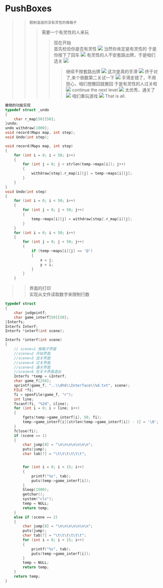 # PushBoxes
>>``粗制滥造的没有灵性的推箱子``
>>>需要一个有灵性的人来玩<br>
>>>>现在开始<br>
>>>>首先检验你是否有灵性
![](https://github.com/MiracleVin/PushBoxes/blob/master/pictures/1.png)
>>>>当然你肯定是有灵性的
>>>>于是你按下了回车
![](https://github.com/MiracleVin/PushBoxes/blob/master/pictures/9.png)
>>>>有灵性的人不安套路出牌，于是咱们选关
![](https://github.com/MiracleVin/PushBoxes/blob/master/pictures/2.png)
>>>>>继续不按套路出牌
![](https://github.com/MiracleVin/PushBoxes/blob/master/pictures/3.png)
>>>>>这次是真的手滑
![](https://github.com/MiracleVin/PushBoxes/blob/master/pictures/4.png)
>>>>>终于对了,来个倒数第二关试一下
![](https://github.com/MiracleVin/PushBoxes/blob/master/pictures/5.png)
>>>>手滑走错了，不用担心，咱们想撤回就撤回
>>>>>于是有灵性的人过关啦
![](https://github.com/MiracleVin/PushBoxes/blob/master/pictures/10.png)
>>>>>continue the next level
![](https://github.com/MiracleVin/PushBoxes/blob/master/pictures/7.png)
>>>>>太优秀，通关了
![](https://github.com/MiracleVin/PushBoxes/blob/master/pictures/8.jpg)
>>>>>咱们重玩游戏
![](https://github.com/MiracleVin/PushBoxes/blob/master/pictures/9.png)
>>That is all.<br>
```c
撤销的功能实现
typedef struct _undo
{
	char r_map[50][50];
}undo;
undo withdraw[1000];
void record(Maps map, int step);
void Undo(int step);
```
```c
void record(Maps map, int step)
{
	for (int i = 0; i < 50; i++)
	{
		for (int j = 0; j < strlen(temp->maps[i]); j++)
		{
			withdraw[step].r_map[i][j] = temp->maps[i][j];
		}
	}
}
void Undo(int step)
{
	for (int i = 0; i < 50; i++)
	{
		for (int j = 0; j < 50; j++)
		{
			temp->maps[i][j] = withdraw[step].r_map[i][j];
		}
	}
	for (int i = 0; i < 50; i++)
	{
		for (int j = 0; j < 50; j++)
		{
			if (temp->maps[i][j] == '@')
			{
				x = j;
				y = i;
			}
		}
	}

```
>>界面的打印<br>
>>实现从文件读取数字来限制行数
```c
typedef struct
{
	char judgeintf;
	char game_interf[50][50];
}Interfs;
Interfs Interf;
Interfs *interf(int scene);
```
```c
Interfs *interf(int scene)
{
	// scene=1 推箱子界面
	//scene=2 开始界面
	//scene=3 选关界面
	//scene=4 过关界面
	//scene=5 通关界面
	//scene=6 在关卡界面退出
	Interfs *temp = &Interf;
	char game_f[256];
	sprintf(game_f, "..\\dhd\\Interface\\%d.txt", scene);
	FILE *fi;
	fi = openfile(game_f, "r");
	int line;
	fscanf(fi, "%2d", &line);
	for (int i = 0; i < line; i++)
	{
		fgets(temp->game_interf[i], 50, fi);
		temp->game_interf[i][strlen(temp->game_interf[i]) - 1] = '\0';
	}
	fclose(fi);
	if (scene == 1)
	{
		char jump[8] = "\n\n\n\n\n\n\n";
		puts(jump);
		char tab[7] = "\t\t\t\t\t\t";


		for (int i = 0; i < 15; i++)
		{
			printf("%s", tab);
			puts(temp->game_interf[i]);
		}
		Sleep(1500);
		getchar();
		system("cls");
		temp = NULL;
		return temp;
	}
	else if (scene == 2)
	{
		char jump[8] = "\n\n\n\n\n\n\n";
		puts(jump);
		char tab[7] = "\t\t\t\t\t\t";
		for (int i = 0; i < 15; i++)
		{
			printf("%s", tab);
			puts(temp->game_interf[i]);
		}
		temp = NULL;
		return temp;
	}
	return temp;
}
```

